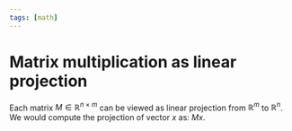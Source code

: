 ```yaml
---
tags: [math]
---
```

# Matrix multiplication as linear projection

Each matrix $M \in \mathbb{R}^{n \times m}$ can be viewed as linear projection
from $\mathbb{R}^m$ to $\mathbb{R}^n$. We would compute the projection of vector
$x$ as: $Mx$.
